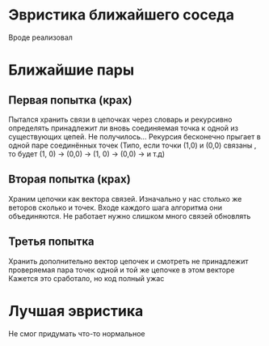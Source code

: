 # Эвристика ближайшего соседа
Вроде реализовал
# Ближайшие пары
## Первая попытка (крах)
Пытался хранить связи в цепочках через словарь и рекурсивно определять принадлежит ли вновь соединяемая точка к одной из существующих цепей. Не получилось...
Рекурсия бесконечно прыгает в одной паре соединённых точек (Типо, если точки (1,0) и (0,0) связаны , то будет (1, 0) ->  (0,0) -> (1, 0) ->  (0,0) ->  и т.д)
## Вторая попытка (крах)
Храним цепочки как вектора связей. Изначально у нас столько же веторов сколько и точек. Входе каждого шага алгоритма они объединяются.
Не работает нужно слишком много связей обновлять
## Третья попытка
Хранить дополнительно вектор цепочек и смотреть не принадлежит проверяемая пара точек одной и той же цепочке в этом векторе
Кажется это сработало, но код полный ужас
# Лучшая эвристика
Не смог придумать что-то нормальное